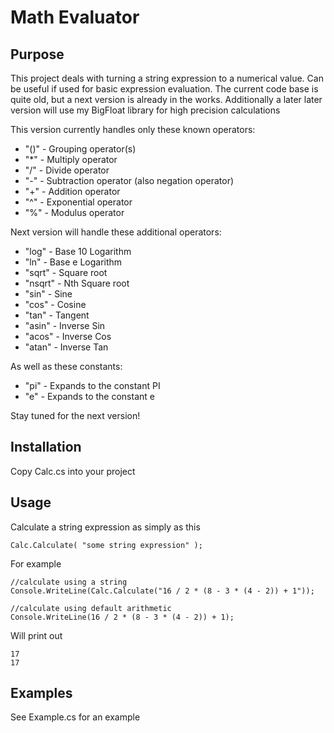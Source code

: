 # Math Evaluator

## Purpose
This project deals with turning a string expression to a numerical value.
Can be useful if used for basic expression evaluation.
The current code base is quite old, but a next version is already in the works.
Additionally a later later version will use my BigFloat library for high precision calculations

This version currently handles only these known operators:
* "()" - Grouping operator(s)
* "*"  - Multiply operator
* "/"  - Divide operator
* "-"  - Subtraction operator (also negation operator)
* "+"  - Addition operator
* "^"  - Exponential operator
* "%"  - Modulus operator

Next version will handle these additional operators:
* "log"   - Base 10 Logarithm
* "ln"    - Base e Logarithm
* "sqrt"  - Square root
* "nsqrt" - Nth Square root
* "sin"   - Sine
* "cos"   - Cosine
* "tan"   - Tangent
* "asin"  - Inverse Sin
* "acos"  - Inverse Cos
* "atan"  - Inverse Tan

As well as these constants:
* "pi" - Expands to the constant PI
* "e"  - Expands to the constant e

Stay tuned for the next version!

## Installation
Copy Calc.cs into your project

## Usage
Calculate a string expression as simply as this
    
    Calc.Calculate( "some string expression" );
    
For example

    //calculate using a string
    Console.WriteLine(Calc.Calculate("16 / 2 * (8 - 3 * (4 - 2)) + 1"));
    
    //calculate using default arithmetic
    Console.WriteLine(16 / 2 * (8 - 3 * (4 - 2)) + 1);
    
Will print out
    
    17
    17
    
    
## Examples
See Example.cs for an example
